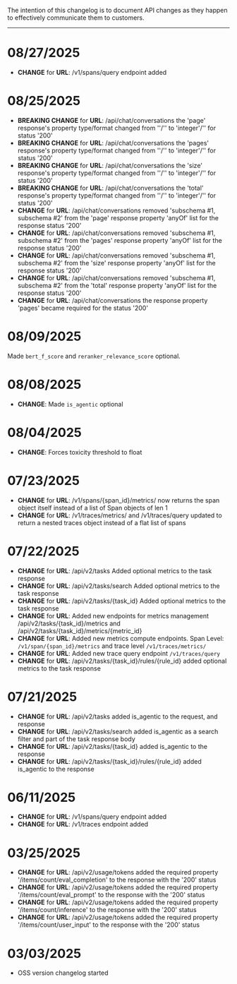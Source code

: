 The intention of this changelog is to document API changes as they happen to effectively communicate them to customers.

---

# 08/27/2025
- **CHANGE** for **URL**: /v1/spans/query  endpoint added

# 08/25/2025
- **BREAKING CHANGE** for **URL**: /api/chat/conversations  the 'page' response's property type/format changed from ''/'' to 'integer'/'' for status '200'
- **BREAKING CHANGE** for **URL**: /api/chat/conversations  the 'pages' response's property type/format changed from ''/'' to 'integer'/'' for status '200'
- **BREAKING CHANGE** for **URL**: /api/chat/conversations  the 'size' response's property type/format changed from ''/'' to 'integer'/'' for status '200'
- **BREAKING CHANGE** for **URL**: /api/chat/conversations  the 'total' response's property type/format changed from ''/'' to 'integer'/'' for status '200'
- **CHANGE** for **URL**: /api/chat/conversations  removed 'subschema #1, subschema #2' from the 'page' response property 'anyOf' list for the response status '200'
- **CHANGE** for **URL**: /api/chat/conversations  removed 'subschema #1, subschema #2' from the 'pages' response property 'anyOf' list for the response status '200'
- **CHANGE** for **URL**: /api/chat/conversations  removed 'subschema #1, subschema #2' from the 'size' response property 'anyOf' list for the response status '200'
- **CHANGE** for **URL**: /api/chat/conversations  removed 'subschema #1, subschema #2' from the 'total' response property 'anyOf' list for the response status '200'
- **CHANGE** for **URL**: /api/chat/conversations  the response property 'pages' became required for the status '200'
# 08/09/2025
Made `bert_f_score` and `reranker_relevance_score` optional.

# 08/08/2025
- **CHANGE**: Made `is_agentic` optional

# 08/04/2025
- **CHANGE**: Forces toxicity threshold to float

# 07/23/2025
- **CHANGE** for **URL**: /v1/spans/{span_id}/metrics/ now returns the span object itself instead of a list of Span objects of len 1
- **CHANGE** for **URL**: /v1/traces/metrics/ and /v1/traces/query updated to return a nested traces object instead of a flat list of spans
# 07/22/2025
- **CHANGE** for **URL**: /api/v2/tasks Added optional metrics to the task response
- **CHANGE** for **URL**: /api/v2/tasks/search  Added optional metrics to the task response
- **CHANGE** for **URL**: /api/v2/tasks/{task_id}  Added optional metrics to the task response
- **CHANGE** for **URL**: Added new endpoints for metrics management /api/v2/tasks/{task_id}/metrics and /api/v2/tasks/{task_id}/metrics/{metric_id}
- **CHANGE** for **URL**: Added new metrics compute endpoints. Span Level: `/v1/span/{span_id}/metrics` and trace level `/v1/traces/metrics/`
- **CHANGE** for **URL**: Added new trace query endpoint `/v1/traces/query`
- **CHANGE** for **URL**: /api/v2/tasks/{task_id}/rules/{rule_id}  added optional metrics to the task response
# 07/21/2025
- **CHANGE** for **URL**: /api/v2/tasks  added is_agentic to the request, and response
- **CHANGE** for **URL**: /api/v2/tasks/search  added is_agentic as a search filter and part of the task response body
- **CHANGE** for **URL**: /api/v2/tasks/{task_id}  added is_agentic to the response
- **CHANGE** for **URL**: /api/v2/tasks/{task_id}/rules/{rule_id}  added is_agentic to the response

# 06/11/2025
- **CHANGE** for **URL**: /v1/spans/query  endpoint added
- **CHANGE** for **URL**: /v1/traces  endpoint added

# 03/25/2025
- **CHANGE** for **URL**: /api/v2/usage/tokens  added the required property '/items/count/eval_completion' to the response with the '200' status
- **CHANGE** for **URL**: /api/v2/usage/tokens  added the required property '/items/count/eval_prompt' to the response with the '200' status
- **CHANGE** for **URL**: /api/v2/usage/tokens  added the required property '/items/count/inference' to the response with the '200' status
- **CHANGE** for **URL**: /api/v2/usage/tokens  added the required property '/items/count/user_input' to the response with the '200' status
# 03/03/2025
- OSS version changelog started
